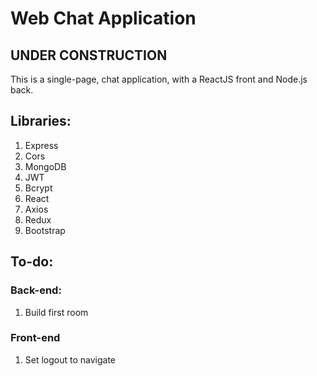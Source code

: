 # Web Chat Application

## UNDER CONSTRUCTION

This is a single-page, chat application, with a ReactJS front and Node.js back.

## Libraries:
1. Express
2. Cors
3. MongoDB
4. JWT
5. Bcrypt
6. React
7. Axios
8. Redux
9. Bootstrap

## To-do:
### Back-end:
1. Build first room


### Front-end
1. Set logout to navigate
